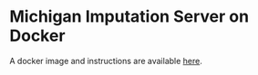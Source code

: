 # Michigan Imputation Server on Docker

A docker image and instructions are available [here](https://github.com/genepi/imputationserver-docker).
